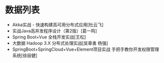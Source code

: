 # 数据列表

- Akka实战 - 快速构建高可用分布式应用[杜云飞]
- 实战Java高并发程序设计（第2版）[葛一鸣] 
- Spring Boot+Vue 全栈开发实战[王松]
- 大数据 Hadoop 3.X 分布式处理实战[吴章勇 杨强]
- SpringBoot+SpringCloud+Vue+Element项目实战 手把手教你开发权限管理系统[徐丽健]
